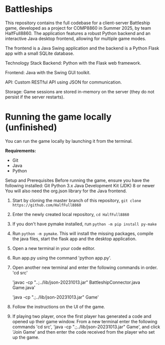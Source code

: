 # Battleships

This repository contains the full codebase for a client-server Battleship game, developed as a project for COMP8860 in Summer 2025, by team HalfFull8860. The application features a robust Python backend and an interactive Java desktop frontend, allowing for multiple game modes.

The frontend is a Java Swing application and the backend is a Python Flask app with a small SQLite database.

Technology Stack
Backend: Python with the Flask web framework.

Frontend: Java with the Swing GUI toolkit.

API: Custom RESTful API using JSON for communication.

Storage: Game sessions are stored in-memory on the server (they do not persist if the server restarts).

# Running the game locally (unfinished)

You can run the game locally by launching it from the terminal. 

**Requirements:**
- Git
- Java
- Python

Setup and Prerequisites
Before running the game, ensure you have the following installed:
Git
Python 3.x
Java Development Kit (JDK) 8 or newer
You will also need the org.json library for the Java frontend.

1. Start by cloning the master branch of this repository, `git clone https://github.com/HalfFull8860`
2. Enter the newly created local repository, `cd HalfFull8860`
3. If you don't have pymake installed, run `python -m pip install py-make`
4. Run `python -m pymake`. This will install the missing packages, compile the java files, start the flask app and the desktop application.
5. Open a new terminal in your code editor.
6. Run app.py using the command 'python app.py'.
7. Open another new terminal and enter the following commands in order.
   'cd src'
   
   'javac -cp "..;../lib/json-20231013.jar" BattleshipConnector.java Game.java'
   
   'java -cp ".;../lib/json-20231013.jar" Game'
   
9. Follow the instructions on the UI of the game.
10. If playing two player, once the first player has generated a code and opened up their game window. From a new terminal enter the following commands 'cd src', 'java -cp ".;../lib/json-20231013.jar" Game', and click 'Join Game' and then enter the code received from the player who set up the game. 

